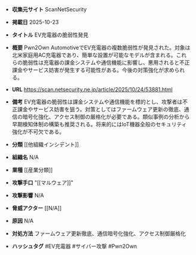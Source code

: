 - **収集元サイト**
ScanNetSecurity

- **掲載日**
2025-10-23

- **タイトル**
EV充電器の脆弱性発見

- **概要**
Pwn2Own AutomotiveでEV充電器の複数脆弱性が発見された。対象は北米家庭用AC充電器であり、簡単な設置が可能なモデルが含まれる。これらの脆弱性は充電器の課金システムや通信機能に影響し、悪用されると不正課金やサービス妨害が発生する可能性がある。今後の対策強化が求められる。

- **URL**
https://scan.netsecurity.ne.jp/article/2025/10/24/53881.html

- **備考**
EV充電器の脆弱性は課金システムや通信機能を標的とし、攻撃者は不正課金やサービス妨害を狙う。対策としてはファームウェア更新の徹底、通信の暗号化強化、アクセス制御の厳格化が必要である。類似事例の分析から早期検知体制の構築も推奨される。将来的にはIoT機器全般のセキュリティ強化が不可欠である。

- **分類**
[[他組織インシデント]]

- **組織名**
N/A

- **業種**
[[産業分類]]

- **攻撃手口**
"[[マルウェア]]"

- **攻撃影響**
N/A

- **脅威アクター**
[[N/A]]

- **原因**
N/A

- **対処方法**
ファームウェア更新徹底、通信暗号化強化、アクセス制御厳格化

- **ハッシュタグ**
#EV充電器 #サイバー攻撃 #Pwn2Own
